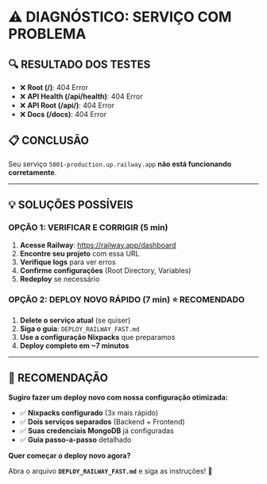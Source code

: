 # ⚠️ **DIAGNÓSTICO: SERVIÇO COM PROBLEMA**

## **🔍 RESULTADO DOS TESTES**
- ❌ **Root (/)**: 404 Error
- ❌ **API Health (/api/health)**: 404 Error  
- ❌ **API Root (/api/)**: 404 Error
- ❌ **Docs (/docs)**: 404 Error

## **📋 CONCLUSÃO**
Seu serviço `5001-production.up.railway.app` **não está funcionando corretamente**.

---

## **💡 SOLUÇÕES POSSÍVEIS**

### **OPÇÃO 1: VERIFICAR E CORRIGIR (5 min)**
1. **Acesse Railway**: https://railway.app/dashboard
2. **Encontre seu projeto** com essa URL
3. **Verifique logs** para ver erros
4. **Confirme configurações** (Root Directory, Variables)
5. **Redeploy** se necessário

### **OPÇÃO 2: DEPLOY NOVO RÁPIDO (7 min)** ⭐ **RECOMENDADO**
1. **Delete o serviço atual** (se quiser)
2. **Siga o guia**: `DEPLOY_RAILWAY_FAST.md`
3. **Use a configuração Nixpacks** que preparamos
4. **Deploy completo em ~7 minutos**

---

## **🚀 RECOMENDAÇÃO**

**Sugiro fazer um deploy novo com nossa configuração otimizada:**

- ✅ **Nixpacks configurado** (3x mais rápido)
- ✅ **Dois serviços separados** (Backend + Frontend)
- ✅ **Suas credenciais MongoDB** já configuradas
- ✅ **Guia passo-a-passo** detalhado

**Quer começar o deploy novo agora?** 

Abra o arquivo **`DEPLOY_RAILWAY_FAST.md`** e siga as instruções! 🚀